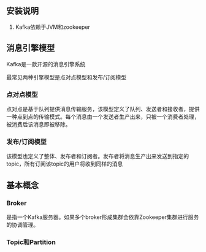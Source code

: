 ## 安装说明

1. Kafka依赖于JVM和zookeeper

## 消息引擎模型

Kafka是一款开源的消息引擎系统

最常见两种引擎模型是点对点模型和发布/订阅模型

### 点对点模型

点对点是基于队列提供消息传输服务，该模型定义了队列、发送者和接收者，提供一种点到点的传输模式。每个消息由一个发送者生产出来，只被一个消费者处理，被消费后该消息即被移除。

### 发布/订阅模型

该模型也定义了整体、发布者和订阅者。发布者将消息生产出来发送到指定的topic，所有订阅该topic的用户将收到同样的消息

## 基本概念

### Broker

是指一个Kafka服务器。如果多个broker形成集群会依靠Zookeeper集群进行服务的协调管理。

### Topic和Partition
